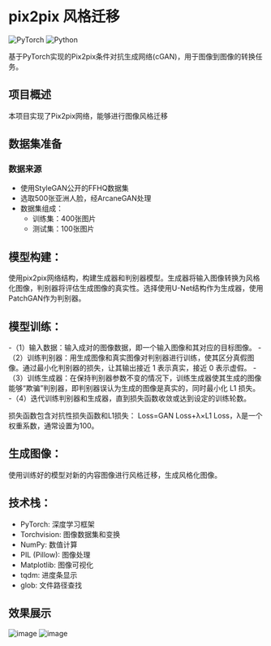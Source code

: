 # pix2pix 风格迁移

![PyTorch](https://img.shields.io/badge/PyTorch-%23EE4C2C.svg?style=for-the-badge&logo=PyTorch&logoColor=white)
![Python](https://img.shields.io/badge/Python-3.6%2B-blue.svg)

基于PyTorch实现的Pix2pix条件对抗生成网络(cGAN)，用于图像到图像的转换任务。

## 项目概述

本项目实现了Pix2pix网络，能够进行图像风格迁移

## 数据集准备

### 数据来源
- 使用StyleGAN公开的FFHQ数据集
- 选取500张亚洲人脸，经ArcaneGAN处理
- 数据集组成：
  - 训练集：400张图片
  - 测试集：100张图片

## 模型构建：
使用pix2pix网络结构，构建生成器和判别器模型。生成器将输入图像转换为风格化图像，判别器将评估生成图像的真实性。选择使用U-Net结构作为生成器，使用PatchGAN作为判别器。

## 模型训练：
-（1）输入数据：输入成对的图像数据，即一个输入图像和其对应的目标图像。
-（2）训练判别器：用生成图像和真实图像对判别器进行训练，使其区分真假图像。通过最小化判别器的损失，让其输出接近 1 表示真实，接近 0 表示虚假。
-（3）训练生成器：在保持判别器参数不变的情况下，训练生成器使其生成的图像能够“欺骗”判别器，即判别器误认为生成的图像是真实的，同时最小化 L1 损失。
-（4）迭代训练判别器和生成器，直到损失函数收敛或达到设定的训练轮数。

损失函数包含对抗性损失函数和L1损失：
Loss=GAN Loss+λ×L1 Loss，λ是一个权重系数，通常设置为100。

## 生成图像：
使用训练好的模型对新的内容图像进行风格迁移，生成风格化图像。

## 技术栈：
- PyTorch: 深度学习框架
- Torchvision: 图像数据集和变换
- NumPy: 数值计算
- PIL (Pillow): 图像处理
- Matplotlib: 图像可视化
- tqdm: 进度条显示
- glob: 文件路径查找

## 效果展示
![image](https://github.com/user-attachments/assets/ce633313-7ded-49e5-9b83-8c4e93566282)
![image](https://github.com/user-attachments/assets/2f6b01b0-5cc4-4a13-9ab7-45bd857d65dd)


